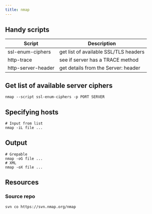 ```yaml
---
title: nmap
---
```


Handy scripts
-------------

| Script             | Description                           |
|--------------------|---------------------------------------|
| ssl-enum-ciphers   | get list of available SSL/TLS headers |
| http-trace         | see if server has a TRACE method      |
| http-server-header | get details from the Server: header   |


Get list of available server ciphers
------------------------------------

	nmap --script ssl-enum-ciphers -p PORT SERVER


Specifying hosts
----------------

	# Input from list
	nmap -iL file ...


Output
------

	# Grepable
	nmap -oG file ...
	# XML
	nmap -oX file ...


Resources
---------

### Source repo
	svn co https://svn.nmap.org/nmap

